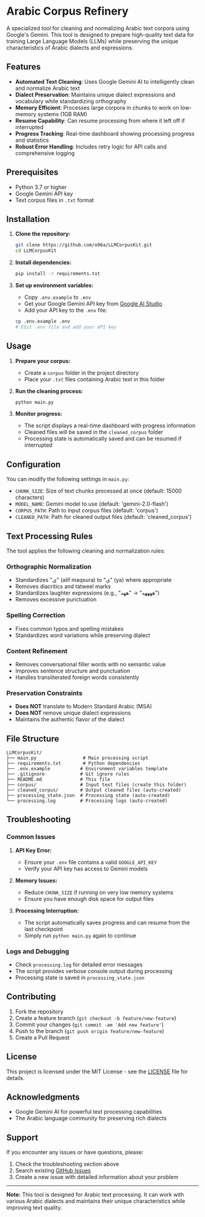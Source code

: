 # Arabic Corpus Refinery

A specialized tool for cleaning and normalizing Arabic text corpora using Google's Gemini. This tool is designed to prepare high-quality text data for training Large Language Models (LLMs) while preserving the unique characteristics of Arabic dialects and expressions.

## Features

- **Automated Text Cleaning**: Uses Google Gemini AI to intelligently clean and normalize Arabic text
- **Dialect Preservation**: Maintains unique dialect expressions and vocabulary while standardizing orthography
- **Memory Efficient**: Processes large corpora in chunks to work on low-memory systems (1GB RAM)
- **Resume Capability**: Can resume processing from where it left off if interrupted
- **Progress Tracking**: Real-time dashboard showing processing progress and statistics
- **Robust Error Handling**: Includes retry logic for API calls and comprehensive logging

## Prerequisites

- Python 3.7 or higher
- Google Gemini API key
- Text corpus files in `.txt` format

## Installation

1. **Clone the repository:**
   ```bash
   git clone https://github.com/o96a/LLMCorpusKit.git
   cd LLMCorpusKit
   ```

2. **Install dependencies:**
   ```bash
   pip install -r requirements.txt
   ```

3. **Set up environment variables:**
   - Copy `.env.example` to `.env`
   - Get your Google Gemini API key from [Google AI Studio](https://makersuite.google.com/app/apikey)
   - Add your API key to the `.env` file:
   ```bash
   cp .env.example .env
   # Edit .env file and add your API key
   ```

## Usage

1. **Prepare your corpus:**
   - Create a `corpus` folder in the project directory
   - Place your `.txt` files containing Arabic text in this folder

2. **Run the cleaning process:**
   ```bash
   python main.py
   ```

3. **Monitor progress:**
   - The script displays a real-time dashboard with progress information
   - Cleaned files will be saved in the `cleaned_corpus` folder
   - Processing state is automatically saved and can be resumed if interrupted

## Configuration

You can modify the following settings in `main.py`:

- `CHUNK_SIZE`: Size of text chunks processed at once (default: 15000 characters)
- `MODEL_NAME`: Gemini model to use (default: 'gemini-2.0-flash')
- `CORPUS_PATH`: Path to input corpus files (default: 'corpus')
- `CLEANED_PATH`: Path for cleaned output files (default: 'cleaned_corpus')

## Text Processing Rules

The tool applies the following cleaning and normalization rules:

### Orthographic Normalization
- Standardizes "ى" (alif maqsura) to "ي" (ya) where appropriate
- Removes diacritics and tatweel marks
- Standardizes laughter expressions (e.g., "ههههه" → "ههه")
- Removes excessive punctuation

### Spelling Correction
- Fixes common typos and spelling mistakes
- Standardizes word variations while preserving dialect

### Content Refinement
- Removes conversational filler words with no semantic value
- Improves sentence structure and punctuation
- Handles transliterated foreign words consistently

### Preservation Constraints
- **Does NOT** translate to Modern Standard Arabic (MSA)
- **Does NOT** remove unique dialect expressions
- Maintains the authentic flavor of the dialect

## File Structure

```
LLMCorpusKit/
├── main.py                 # Main processing script
├── requirements.txt        # Python dependencies
├── .env.example           # Environment variables template
├── .gitignore             # Git ignore rules
├── README.md              # This file
├── corpus/                # Input text files (create this folder)
├── cleaned_corpus/        # Output cleaned files (auto-created)
├── processing_state.json  # Processing state (auto-created)
└── processing.log         # Processing logs (auto-created)
```

## Troubleshooting

### Common Issues

1. **API Key Error:**
   - Ensure your `.env` file contains a valid `GOOGLE_API_KEY`
   - Verify your API key has access to Gemini models

2. **Memory Issues:**
   - Reduce `CHUNK_SIZE` if running on very low memory systems
   - Ensure you have enough disk space for output files

3. **Processing Interruption:**
   - The script automatically saves progress and can resume from the last checkpoint
   - Simply run `python main.py` again to continue

### Logs and Debugging

- Check `processing.log` for detailed error messages
- The script provides verbose console output during processing
- Processing state is saved in `processing_state.json`

## Contributing

1. Fork the repository
2. Create a feature branch (`git checkout -b feature/new-feature`)
3. Commit your changes (`git commit -am 'Add new feature'`)
4. Push to the branch (`git push origin feature/new-feature`)
5. Create a Pull Request

## License

This project is licensed under the MIT License - see the [LICENSE](LICENSE) file for details.

## Acknowledgments

- Google Gemini AI for powerful text processing capabilities
- The Arabic language community for preserving rich dialects

## Support

If you encounter any issues or have questions, please:
1. Check the troubleshooting section above
2. Search existing [GitHub Issues](https://github.com/o96a/LLMCorpusKit/issues)
3. Create a new issue with detailed information about your problem

---

**Note:** This tool is designed for Arabic text processing. It can work with various Arabic dialects and maintains their unique characteristics while improving text quality.
